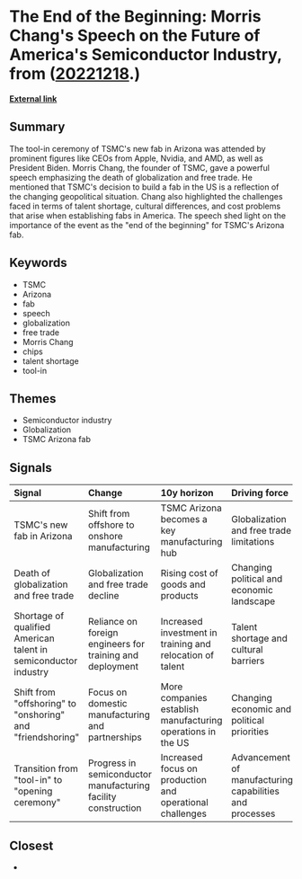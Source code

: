 # __The End of the Beginning: Morris Chang's Speech on the Future of America's Semiconductor Industry__, from ([20221218](https://kghosh.substack.com/p/20221218).)

__[External link](https://interconnected.blog/globalization-is-dead-and-no-one-is-listening/)__



## Summary

The tool-in ceremony of TSMC's new fab in Arizona was attended by prominent figures like CEOs from Apple, Nvidia, and AMD, as well as President Biden. Morris Chang, the founder of TSMC, gave a powerful speech emphasizing the death of globalization and free trade. He mentioned that TSMC's decision to build a fab in the US is a reflection of the changing geopolitical situation. Chang also highlighted the challenges faced in terms of talent shortage, cultural differences, and cost problems that arise when establishing fabs in America. The speech shed light on the importance of the event as the "end of the beginning" for TSMC's Arizona fab.

## Keywords

* TSMC
* Arizona
* fab
* speech
* globalization
* free trade
* Morris Chang
* chips
* talent shortage
* tool-in

## Themes

* Semiconductor industry
* Globalization
* TSMC Arizona fab

## Signals

| Signal                                                          | Change                                                        | 10y horizon                                                 | Driving force                                           |
|:----------------------------------------------------------------|:--------------------------------------------------------------|:------------------------------------------------------------|:--------------------------------------------------------|
| TSMC's new fab in Arizona                                       | Shift from offshore to onshore manufacturing                  | TSMC Arizona becomes a key manufacturing hub                | Globalization and free trade limitations                |
| Death of globalization and free trade                           | Globalization and free trade decline                          | Rising cost of goods and products                           | Changing political and economic landscape               |
| Shortage of qualified American talent in semiconductor industry | Reliance on foreign engineers for training and deployment     | Increased investment in training and relocation of talent   | Talent shortage and cultural barriers                   |
| Shift from "offshoring" to "onshoring" and "friendshoring"      | Focus on domestic manufacturing and partnerships              | More companies establish manufacturing operations in the US | Changing economic and political priorities              |
| Transition from "tool-in" to "opening ceremony"                 | Progress in semiconductor manufacturing facility construction | Increased focus on production and operational challenges    | Advancement of manufacturing capabilities and processes |

## Closest

* 